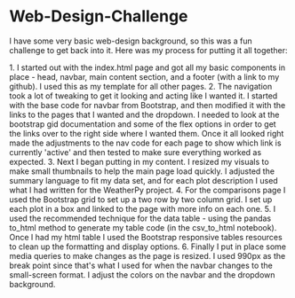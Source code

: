 # Web-Design-Challenge

<p>I have some very basic web-design background, so this was a fun challenge to get back into it. Here was my process for putting it all together:</p>
1. I started out with the index.html page and got all my basic components in place - head, navbar, main content section, and a footer (with a link to my github). I used this as my template for all other pages.
2. The navigation took a lot of tweaking to get it looking and acting like I wanted it. I started with the base code for navbar from Bootstrap, and then modified it with the links to the pages that I wanted and the dropdown. I needed to look at the bootstrap gid documentation and some of the flex options in order to get the links over to the right side where I wanted them. Once it all looked right made the adjustments to the nav code for each page to show which link is currently 'active' and then tested to make sure everything worked as expected.
3. Next I began putting in my content. I resized my visuals to make small thumbnails to help the main page load quickly. I adjusted the summary language to fit my data set, and for each plot description I used what I had written for the WeatherPy project.
4. For the comparisons page I used the Bootstrap grid to set up a two row by two column grid. I set up each plot in a box and linked to the page with more info on each one.
5. I used the recommended technique for the data table - using the pandas to_html method to generate my table code (in the csv_to_html notebook). Once I had my html table I used the Bootstrap responsive tables resources to clean up the formatting and display options.
6. Finally I put in place some media queries to make changes as the page is resized. I used 990px as the break point since that's what I used for when the navbar changes to the small-screen format. I adjust the colors on the navbar and the dropdown background.